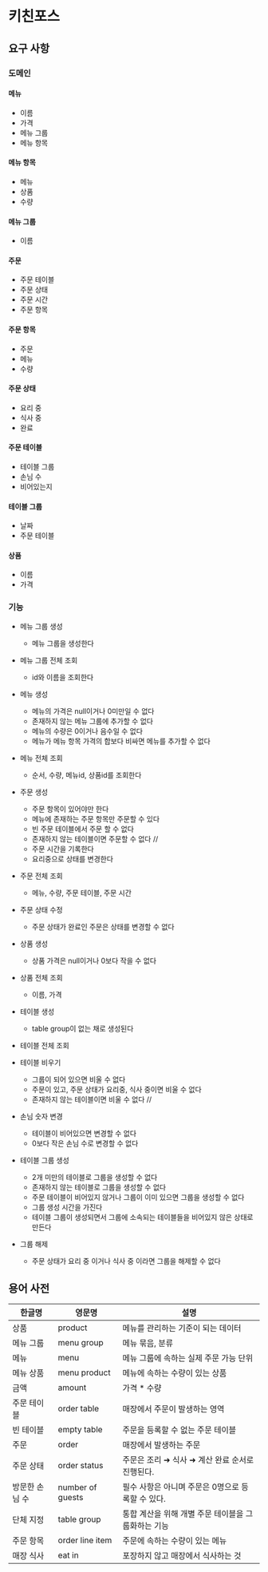 # 키친포스

## 요구 사항

### 도메인

#### 메뉴

- 이름
- 가격
- 메뉴 그룹
- 메뉴 항목

#### 메뉴 항목

- 메뉴
- 상품
- 수량

#### 메뉴 그룹

- 이름

#### 주문

- 주문 테이블
- 주문 상태
- 주문 시간
- 주문 항목

#### 주문 항목

- 주문
- 메뉴
- 수량

#### 주문 상태

- 요리 중
- 식사 중
- 완료

#### 주문 테이블

- 테이블 그룹
- 손님 수
- 비어있는지

#### 테이블 그룹

- 날짜
- 주문 테이블

#### 상품

- 이름
- 가격

### 기능

- 메뉴 그룹 생성
    - 메뉴 그룹을 생성한다
- 메뉴 그룹 전체 조회
    - id와 이름을 조회한다

- 메뉴 생성
    - 메뉴의 가격은 null이거나 0미만일 수 없다
    - 존재하지 않는 메뉴 그룹에 추가할 수 없다
    - 메뉴의 수량은 0이거나 음수일 수 없다
    - 메뉴가 메뉴 항목 가격의 합보다 비싸면 메뉴를 추가할 수 없다
- 메뉴 전체 조회
    - 순서, 수량, 메뉴id, 상품id를 조회한다


- 주문 생성
    - 주문 항목이 있어야만 한다
    - 메뉴에 존재하는 주문 항목만 주문할 수 있다
    - 빈 주문 테이블에서 주문 할 수 없다
    - 존재하지 않는 테이블이면 주문할 수 없다 //
    - 주문 시간을 기록한다
    - 요리중으로 상태를 변경한다
- 주문 전체 조회
    - 메뉴, 수량, 주문 테이블, 주문 시간
- 주문 상태 수정
    - 주문 상태가 완료인 주문은 상태를 변경할 수 없다

- 상품 생성
    - 상품 가격은 null이거나 0보다 작을 수 없다
- 상품 전체 조회
    - 이름, 가격

- 테이블 생성
    - table group이 없는 채로 생성된다
- 테이블 전체 조회
- 테이블 비우기
    - 그룹이 되어 있으면 비울 수 없다
    - 주문이 있고, 주문 상태가 요리중, 식사 중이면 비울 수 없다
    - 존재하지 않는 테이블이면 비울 수 없다 //
- 손님 숫자 변경
    - 테이블이 비어있으면 변경할 수 없다
    - 0보다 작은 손님 수로 변경할 수 없다
- 테이블 그룹 생성
    - 2개 미만의 테이블로 그룹을 생성할 수 없다
    - 존재하지 않는 테이블로 그룹을 생성할 수 없다
    - 주문 테이블이 비어있지 않거나 그룹이 이미 있으면 그룹을 생성할 수 없다
    - 그룹 생성 시간을 가진다
    - 테이블 그룹이 생성되면서 그룹에 소속되는 테이블들을 비어있지 않은 상태로 만든다

- 그룹 해제
    - 주문 상태가 요리 중 이거나 식사 중 이라면 그룹을 해제할 수 없다

## 용어 사전

| 한글명      | 영문명              | 설명                            |
|----------|------------------|-------------------------------|
| 상품       | product          | 메뉴를 관리하는 기준이 되는 데이터           |
| 메뉴 그룹    | menu group       | 메뉴 묶음, 분류                     |
| 메뉴       | menu             | 메뉴 그룹에 속하는 실제 주문 가능 단위        |
| 메뉴 상품    | menu product     | 메뉴에 속하는 수량이 있는 상품             |
| 금액       | amount           | 가격 * 수량                       |
| 주문 테이블   | order table      | 매장에서 주문이 발생하는 영역              |
| 빈 테이블    | empty table      | 주문을 등록할 수 없는 주문 테이블           |
| 주문       | order            | 매장에서 발생하는 주문                  |
| 주문 상태    | order status     | 주문은 조리 ➜ 식사 ➜ 계산 완료 순서로 진행된다. |
| 방문한 손님 수 | number of guests | 필수 사항은 아니며 주문은 0명으로 등록할 수 있다. |
| 단체 지정    | table group      | 통합 계산을 위해 개별 주문 테이블을 그룹화하는 기능 |
| 주문 항목    | order line item  | 주문에 속하는 수량이 있는 메뉴             |
| 매장 식사    | eat in           | 포장하지 않고 매장에서 식사하는 것           |
